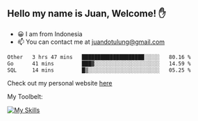 ## Hello my name is Juan, Welcome! ✋

- 😀 I am from Indonesia
- 📫 You can contact me at juandotulung@gmail.com

<!--START_SECTION:waka-->

```txt
Other   3 hrs 47 mins   ████████████████████░░░░░   80.16 %
Go      41 mins         ███▓░░░░░░░░░░░░░░░░░░░░░   14.59 %
SQL     14 mins         █▒░░░░░░░░░░░░░░░░░░░░░░░   05.25 %
```

<!--END_SECTION:waka-->

Check out my personal website [here](https://juanchristian.com)

My Toolbelt:

[![My Skills](https://skillicons.dev/icons?i=go,js,ts,nodejs,react,nextjs,python,php,laravel,aws,bash,linux,postgres,mysql,redis,mongodb,docker)](https://skillicons.dev)


